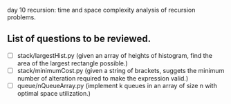 day 10 recursion: time and space complexity analysis of recursion problems.


## List of questions to be reviewed.

- [ ] stack/largestHist.py (given an array of heights of histogram, find the area of the largest rectangle possible.)
- [ ] stack/minimumCost.py (given a string of brackets, suggets the minimum number of alteration required to make the expression valid.)
- [ ] queue/nQueueArray.py (implement k queues in an array of size n with optimal space utilization.)